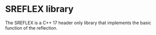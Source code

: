 # SREFLEX library

The SREFLEX is a C++ 17 header only library that implements the basic function of the reflection.